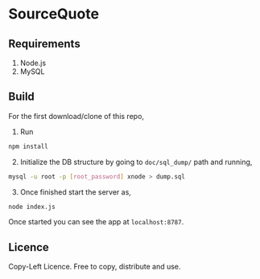 # SourceQuote

## Requirements

1. Node.js
2. MySQL

## Build

For the first download/clone of this repo,

1. Run
```bash
npm install
```
2. Initialize the DB structure by going to `doc/sql_dump/` path and running,
```bash
mysql -u root -p [root_password] xnode > dump.sql
```
3. Once finished start the server as,
```bash
node index.js
```

Once started you can see the app at `localhost:8787`.

## Licence

Copy-Left Licence.
Free to copy, distribute and use.
